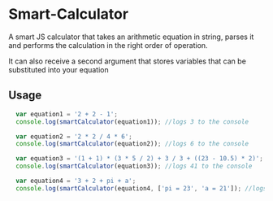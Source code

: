 # Smart-Calculator
A smart JS calculator that takes an arithmetic equation in string, parses it and performs the calculation in the right order of operation.

It can also receive a second argument that stores variables that can be substituted into your equation

## Usage
```js
  var equation1 = '2 + 2 - 1';
  console.log(smartCalculator(equation1)); //logs 3 to the console

  var equation2 = '2 * 2 / 4 * 6';
  console.log(smartCalculator(equation2)); //logs 6 to the console

  var equation3 = '(1 + 1) * (3 * 5 / 2) + 3 / 3 + ((23 - 10.5) * 2)';
  console.log(smartCalculator(equation3)); //logs 41 to the console

  var equation4 = '3 + 2 + pi + a';
  console.log(smartCalculator(equation4, ['pi = 23', 'a = 21']); //logs 49 to the console
```
